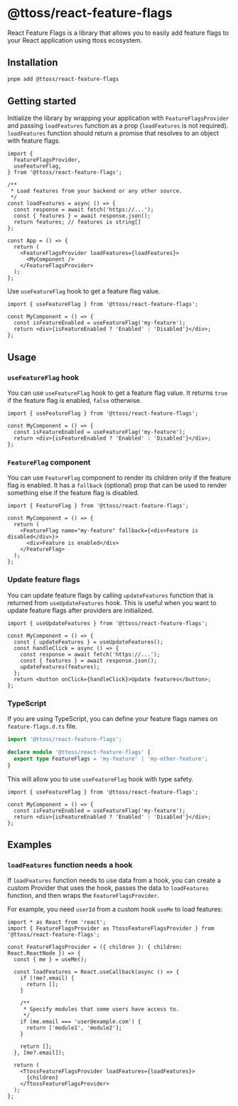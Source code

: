 # @ttoss/react-feature-flags

React Feature Flags is a library that allows you to easily add feature flags to your React application using ttoss ecosystem.

## Installation

```bash
pnpm add @ttoss/react-feature-flags
```

## Getting started

Initialize the library by wrapping your application with `FeatureFlagsProvider` and passing `loadFeatures` function as a prop (`loadFeatures` is not required). `loadFeatures` function should return a promise that resolves to an object with feature flags.

```tsx
import {
  FeatureFlagsProvider,
  useFeatureFlag,
} from '@ttoss/react-feature-flags';

/**
 * Load features from your backend or any other source.
 */
const loadFeatures = async () => {
  const response = await fetch('https://...');
  const { features } = await response.json();
  return features; // features is string[]
};

const App = () => {
  return (
    <FeatureFlagsProvider loadFeatures={loadFeatures}>
      <MyComponent />
    </FeatureFlagsProvider>
  );
};
```

Use `useFeatureFlag` hook to get a feature flag value.

```tsx
import { useFeatureFlag } from '@ttoss/react-feature-flags';

const MyComponent = () => {
  const isFeatureEnabled = useFeatureFlag('my-feature');
  return <div>{isFeatureEnabled ? 'Enabled' : 'Disabled'}</div>;
};
```

## Usage

### `useFeatureFlag` hook

You can use `useFeatureFlag` hook to get a feature flag value. It returns `true` if the feature flag is enabled, `false` otherwise.

```tsx
import { useFeatureFlag } from '@ttoss/react-feature-flags';

const MyComponent = () => {
  const isFeatureEnabled = useFeatureFlag('my-feature');
  return <div>{isFeatureEnabled ? 'Enabled' : 'Disabled'}</div>;
};
```

### `FeatureFlag` component

You can use `FeatureFlag` component to render its children only if the feature flag is enabled. It has a `fallback` (optional) prop that can be used to render something else if the feature flag is disabled.

```tsx
import { FeatureFlag } from '@ttoss/react-feature-flags';

const MyComponent = () => {
  return (
    <FeatureFlag name="my-feature" fallback={<div>Feature is disabled</div>}>
      <div>Feature is enabled</div>
    </FeatureFlag>
  );
};
```

### Update feature flags

You can update feature flags by calling `updateFeatures` function that is returned from `useUpdateFeatures` hook. This is useful when you want to update feature flags after providers are initialized.

```tsx
import { useUpdateFeatures } from '@ttoss/react-feature-flags';

const MyComponent = () => {
  const { updateFeatures } = useUpdateFeatures();
  const handleClick = async () => {
    const response = await fetch('https://...');
    const { features } = await response.json();
    updateFeatures(features);
  };
  return <button onClick={handleClick}>Update features</button>;
};
```

### TypeScript

If you are using TypeScript, you can define your feature flags names on `feature-flags.d.ts` file.

```ts
import '@ttoss/react-feature-flags';

declare module '@ttoss/react-feature-flags' {
  export type FeatureFlags = 'my-feature' | 'my-other-feature';
}
```

This will allow you to use `useFeatureFlag` hook with type safety.

```tsx
import { useFeatureFlag } from '@ttoss/react-feature-flags';

const MyComponent = () => {
  const isFeatureEnabled = useFeatureFlag('my-feature');
  return <div>{isFeatureEnabled ? 'Enabled' : 'Disabled'}</div>;
};
```

## Examples

### `loadFeatures` function needs a hook

If `loadFeatures` function needs to use data from a hook, you can create a custom Provider that uses the hook, passes the data to `loadFeatures` function, and then wraps the `FeatureFlagsProvider`.

For example, you need `userId` from a custom hook `useMe` to load features:

```tsx
import * as React from 'react';
import { FeatureFlagsProvider as TtossFeatureFlagsProvider } from '@ttoss/react-feature-flags';

const FeatureFlagsProvider = ({ children }: { children: React.ReactNode }) => {
  const { me } = useMe();

  const loadFeatures = React.useCallback(async () => {
    if (!me?.email) {
      return [];
    }

    /**
     * Specify modules that some users have access to.
     */
    if (me.email === 'user@example.com') {
      return ['module1', 'module2'];
    }

    return [];
  }, [me?.email]);

  return (
    <TtossFeatureFlagsProvider loadFeatures={loadFeatures}>
      {children}
    </TtossFeatureFlagsProvider>
  );
};
```
